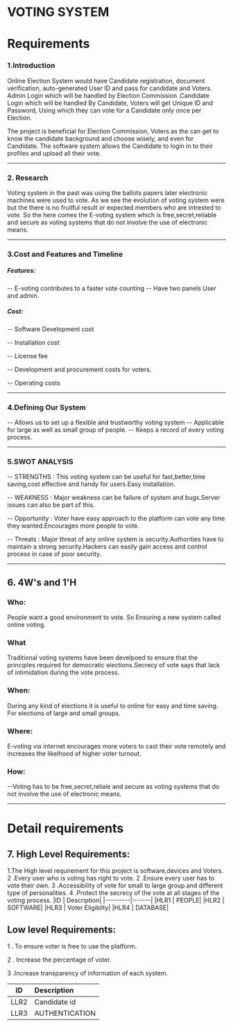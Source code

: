 # VOTING SYSTEM                                        
# Requirements

### 1.Introduction
 Online Election System would have Candidate registration, document verification, auto-generated User ID and pass for candidate and Voters. Admin Login which will be handled by Election Commission .Candidate Login which will be handled By Candidate, Voters will get Unique ID and Password, Using which they can vote for a Candidate only once per Election. 
 
The project is beneficial for Election Commission, Voters as the can get to know the candidate background and choose wisely, and even for Candidate. The software system allows the Candidate to login in to their profiles and upload all their vote.

---

### 2. Research

Voting system in the past was using the ballots papers later electronic machines were used to vote. As we see the evolution of voting system were but the there is no fruitful result or expected members who are intrested to vote.
So the here comes the E-voting system which is free,secret,reliable and secure as voting systems that do not involve the use of electronic means.


----------


### 3.Cost and Features and Timeline
##### Features:
-- E-voting contributes to a faster vote counting 
-- Have two panels User and admin.

##### Cost:
-- Software Development  cost

-- Installation cost

-- License fee

-- Development and procurement costs for voters.

-- Operating costs



--------


### 4.Defining Our System
-- Allows us to set up a flexible and trustworthy voting system
-- Applicable for large as well as small group of people.
-- Keeps a record of  every voting process.

----------


### 5.SWOT ANALYSIS
-- STRENGTHS : This voting system can be useful for fast,better,time saving,cost effective and handy for users.Easy installation.

-- WEAKNESS : Major weakness can be failure of system and bugs.Server issues can also be part of this.

-- Opportunity : Voter have easy approach to the platform can vote any time they wanted.Encourages more people to vote.

-- Threats : Major threat of any online system is security.Authorities have to maintain a strong security.Hackers can easily gain access and control process in case of poor security.



----------


## 6. 4W's and 1'H
### Who:
People want a good environment to vote. So Ensuring a new system called online voting.
### What
Traditional voting systems have been develpoed to ensure that the principles required for democratic elections.Secrecy of vote says that lack of intimidation during the vote process.


### When:
During any kind of elections it is useful to online for easy and time saving.
For elections of large and small groups.

### Where:
E-voting via internet encourages more voters to cast their vote remotely and increases the likelhood of higher voter turnout.
### How:
--Voting has to be free,secret,reliale and secure as voting systems that do not involve
the use of electronic means.

-----------

# Detail requirements
## 7. High Level Requirements:
1.The High level requirement for this project is software,devices and Voters. 
2 .Every user who is voting has right to vote.
2 .Ensure every user has to vote their own.
3 .Accessibility of vote for small to large group and different type of personalities.
4 .Protect the secrecy of the vote at all stages of the voting process.
|ID  | Description|
|---------|:------|
|HLR1     | PEOPLE|
|HLR2     | SOFTWARE|
|HLR3    |   Voter Eligibilty| 
|HLR4    |   DATABASE| 

## Low level Requirements:
1 . To ensure voter is free to use the platform.

2 . Increase the percentage of voter.

3 .Increase transparency of information of each system.

|ID    |Description |
|---------|:------|
|LLR2     | Candidate id|
|LLR3    |   AUTHENTICATION| 



